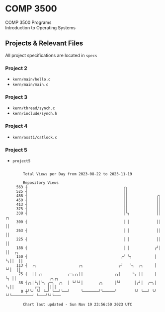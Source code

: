 # COMP 3500
COMP 3500 Programs  
Introduction to Operating Systems  
## Projects & Relevant Files
All project specifications are located in `specs`
### Project 2
- `kern/main/hello.c`
- `kern/main/main.c`
### Project 3
- `kern/thread/synch.c`
- `kern/include/synch.h`
### Project 4
- `kern/asst1/catlock.c`
### Project 5
- `project5`

```

        Total Views per Day from 2023-08-22 to 2023-11-19

        Repository Views
     563 ┼                                           ╭╮
     525 ┤                                           ││
     488 ┤                                           ││             ╭╮
     450 ┤                                           ││             ││
     413 ┤                                           ││             ││
     375 ┤                                           ││             ││
     338 ┤                                           │╰╮            ││ ╭╮
     300 ┤                                           │ │            ││ ││
     263 ┤                                           │ │            ││ ││
     225 ┤                                           │ │            ││ ││
     188 ┤                                           │ │           ╭╯│ ││  ╭╮
     150 ┤                                          ╭╯ ╰╮          │ ╰╮││  ││
     113 ┤  ╭╮                   ╭╮                ╭╯   ╰╮  ╭╮     │  ╰╯│  ││
      75 ┤  ││ ╭╮           ╭─╮╭╮││              ╭╮│     ╰╮ ││     │    ╰╮ ││               ╭╮╭╮
      38 ┤╭╮│╰╮│╰╮ ╭─╮  ╭╮  │ ╰╯╰╯│       ╭╮     │╰╯      │╭╯│  ╭─╮│     ╰╮││         ╭─╮   ││││
       0 ┼╯╰╯ ╰╯ ╰─╯ ╰──╯╰──╯     ╰───────╯╰─────╯        ╰╯ ╰──╯ ╰╯      ╰╯╰─────────╯ ╰───╯╰╯╰───

        Chart last updated - Sun Nov 19 23:56:50 2023 UTC
        
```
